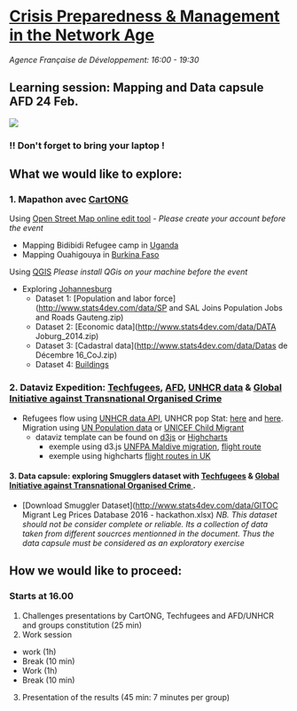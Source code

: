 # [Crisis Preparedness & Management in the Network Age](https://www.eventbrite.com/e/crisis-preparedness-management-in-the-network-age-tickets-30294092446)
*Agence Française de Développement: 16:00 - 19:30*

## Learning session: Mapping and Data capsule AFD 24 Feb.
![](http://www.stats4dev.com/img/imageSmall.png)

### !! Don't forget to bring your laptop !

## What we would like to explore:


### 1. Mapathon avec [CartONG](http://www.cartong.org/)

Using [Open Street Map online edit tool](http://www.openstreetmap.org/) - *Please create your account before the event*
- Mapping Bidibidi Refugee camp in [Uganda](http://www.openstreetmap.org/#map=6/3.042/30.894&layers=HG)
- Mapping Ouahigouya in [Burkina Faso](http://www.openstreetmap.org/search?query=Ouahigouya%2C%20Burkina%20Faso#map=12/13.5727/-2.3627)

Using [QGIS](https://www.qgis.org/fr/site/forusers/download.html) *Please install QGis on your machine before the event*
- Exploring [Johannesburg](http://www.openstreetmap.org/#map=14/-26.2043/28.0457) 
  - Dataset 1: [Population and labor force](http://www.stats4dev.com/data/SP and SAL Joins Population Jobs and Roads Gauteng.zip)
  - Dataset 2: [Economic data](http://www.stats4dev.com/data/DATA Joburg_2014.zip)
  - Dataset 3: [Cadastral data](http://www.stats4dev.com/data/Datas de Décembre 16_CoJ.zip)
  - Dataset 4: [Buildings](http://www.stats4dev.com/data/B_BUILDING.zip)

### 2. Dataviz Expedition: [Techfugees](http://www.cartong.org/), [AFD](http://data.afd.fr), [UNHCR data](http://data2.unhcr.org)  & [Global Initiative against Transnational Organised Crime ](http://globalinitiative.net/)
- Refugees flow using [UNHCR data API](http://data.unhcr.org/wiki/index.php/API_Documentation.html), UNHCR pop Stat: [here](https://raw.githubusercontent.com/unhcr-mena/popstats/gh-pages/data/unhcr_popstats_export_time_series_all_data.csv) and [here](http://popstats.unhcr.org/en/overview). Migration using [UN Population data](http://www.un.org/en/development/desa/population/migration/data/estimates2/estimates15.shtml) or [UNICEF Child Migrant](https://data.unicef.org/wp-content/uploads/2016/09/Child-migrants-and-refugees.xlsx)
  - dataviz template can be found on [d3js](https://d3js.org/) or [Highcharts](http://www.highcharts.com/)
    - exemple using d3.js [UNFPA Maldive migration](https://bl.ocks.org/UNFPAmaldives/2fb5fde367cd583b5487544aa529407d), [flight route](http://www.decembercafe.org/demo/plane/)
    - exemple using highcharts [flight routes in UK](https://jsfiddle.net/ThomasRoca/808n6tvk/)
    
#### 3. Data capsule: exploring Smugglers dataset with [Techfugees](http://www.cartong.org/) & [Global Initiative against Transnational Organised Crime ](http://globalinitiative.net/).
- [Download Smuggler Dataset](http://www.stats4dev.com/data/GITOC Migrant Leg Prices Database 2016 - hackathon.xlsx) *NB. This dataset should not be consider complete or reliable. Its a collection of data taken from different soucrces mentionned in the document. Thus the data capsule must be considered as an exploratory exercise*



## How we would like to proceed:

### Starts at 16.00
1. Challenges presentations by CartONG, Techfugees and AFD/UNHCR and groups constitution (25 min)
2. Work session 
  - work  (1h)
  - Break (10 min)
  - Work (1h)
  - Break (10 min)
3. Presentation of the results (45 min: 7 minutes per group)
